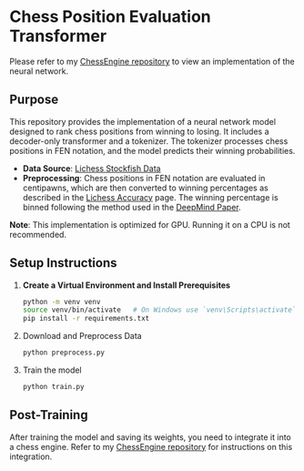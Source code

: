 # Chess Position Evaluation Transformer

Please refer to my [ChessEngine repository](https://github.com/andr3wV/ChessEngine) to view an implementation of the neural network. 

## Purpose

This repository provides the implementation of a neural network model designed to rank chess positions from winning to losing. It includes a decoder-only transformer and a tokenizer. The tokenizer processes chess positions in FEN notation, and the model predicts their winning probabilities.

- **Data Source**: [Lichess Stockfish Data](https://huggingface.co/datasets/mauricett/lichess_sf)
- **Preprocessing**: Chess positions in FEN notation are evaluated in centipawns, which are then converted to winning percentages as described in the [Lichess Accuracy](https://lichess.org/page/accuracy) page. The winning percentage is binned following the method used in the [DeepMind Paper](https://arxiv.org/abs/2402.04494).

**Note**: This implementation is optimized for GPU. Running it on a CPU is not recommended.

## Setup Instructions

1. **Create a Virtual Environment and Install Prerequisites**

   ```sh
   python -m venv venv
   source venv/bin/activate   # On Windows use `venv\Scripts\activate`
   pip install -r requirements.txt

2. Download and Preprocess Data
    ```sh
    python preprocess.py

3. Train the model
    ```sh
    python train.py

## Post-Training
After training the model and saving its weights, you need to integrate it into a chess engine. Refer to my [ChessEngine repository](https://github.com/andr3wV/ChessEngine) for instructions on this integration.
